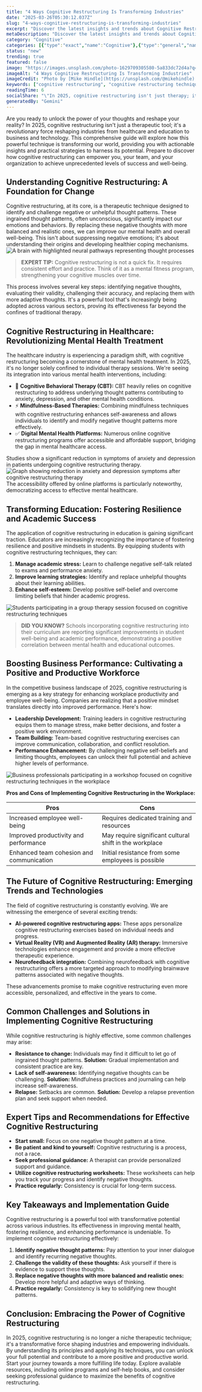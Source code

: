 ```yaml
---
title: "4 Ways Cognitive Restructuring Is Transforming Industries"
date: "2025-03-26T05:30:12.037Z"
slug: "4-ways-cognitive-restructuring-is-transforming-industries"
excerpt: "Discover the latest insights and trends about Cognitive Restructuring. This comprehensive guide covers everything you need to know about Cognitive Restructuring in 2025."
metaDescription: "Discover the latest insights and trends about Cognitive Restructuring. This comprehensive guide covers everything you need to know about Cognitive Restruct..."
category: "Cognitive"
categories: [{"type":"exact","name":"Cognitive"},{"type":"general","name":"Mental Health"},{"type":"medium","name":"Therapy Techniques"},{"type":"specific","name":"CBT"},{"type":"niche","name":"Negative Thought Patterns"}]
status: "new"
trending: true
featured: false
image: "https://images.unsplash.com/photo-1629709305580-5a833dc72d4a?q=85&w=1200&fit=max&fm=webp&auto=compress"
imageAlt: "4 Ways Cognitive Restructuring Is Transforming Industries"
imageCredit: "Photo by [Mike Hindle](https://unsplash.com/@mikehindle) on Unsplash"
keywords: ["cognitive restructuring", "cognitive restructuring techniques", "how to do cognitive restructuring", "cognitive restructuring therapy", "cognitive restructuring worksheets", "cognitive restructuring for anxiety", "cognitive restructuring for depression", "online cognitive restructuring program", "best cognitive restructuring books", "cognitive restructuring self-help"]
readingTime: 6
socialShare: "\"In 2025, cognitive restructuring isn't just therapy; it's a business strategy, an educational imperative, and a key to unlocking individual potential.  The power of your thoughts is the power of your future.\""
generatedBy: "Gemini"
---
```




Are you ready to unlock the power of your thoughts and reshape your reality? In 2025, cognitive restructuring isn't just a therapeutic tool; it's a revolutionary force reshaping industries from healthcare and education to business and technology.  This comprehensive guide will explore how this powerful technique is transforming our world, providing you with actionable insights and practical strategies to harness its potential.  Prepare to discover how cognitive restructuring can empower you, your team, and your organization to achieve unprecedented levels of success and well-being.

##  Understanding Cognitive Restructuring: A Foundation for Change

Cognitive restructuring, at its core, is a therapeutic technique designed to identify and challenge negative or unhelpful thought patterns.  These ingrained thought patterns, often unconscious, significantly impact our emotions and behaviors. By replacing these negative thoughts with more balanced and realistic ones, we can improve our mental health and overall well-being.  This isn't about suppressing negative emotions; it's about understanding their origins and developing healthier coping mechanisms. ![A brain with highlighted neural pathways representing thought processes](https://images.unsplash.com/photo-1604314035403-fb1d0e6635c4?q=85&w=1200&fit=max&fm=webp&auto=compress)

> **EXPERT TIP:**  Cognitive restructuring is not a quick fix. It requires consistent effort and practice.  Think of it as a mental fitness program, strengthening your cognitive muscles over time.

This process involves several key steps: identifying negative thoughts, evaluating their validity, challenging their accuracy, and replacing them with more adaptive thoughts.  It's a powerful tool that's increasingly being adopted across various sectors, proving its effectiveness far beyond the confines of traditional therapy.

## Cognitive Restructuring in Healthcare: Revolutionizing Mental Health Treatment

The healthcare industry is experiencing a paradigm shift, with cognitive restructuring becoming a cornerstone of mental health treatment.  In 2025, it's no longer solely confined to individual therapy sessions.  We're seeing its integration into various mental health interventions, including:

* 🔑 **Cognitive Behavioral Therapy (CBT):** CBT heavily relies on cognitive restructuring to address underlying thought patterns contributing to anxiety, depression, and other mental health conditions.
* ⚡ **Mindfulness-Based Therapies:** Combining mindfulness techniques with cognitive restructuring enhances self-awareness and allows individuals to identify and modify negative thought patterns more effectively.
* ✅ **Digital Mental Health Platforms:** Numerous online cognitive restructuring programs offer accessible and affordable support, bridging the gap in mental healthcare access.

Studies show a significant reduction in symptoms of anxiety and depression in patients undergoing cognitive restructuring therapy.  ![Graph showing reduction in anxiety and depression symptoms after cognitive restructuring therapy](https://images.unsplash.com/photo-1664199014793-aaefeb370d40?q=85&w=1200&fit=max&fm=webp&auto=compress)  The accessibility offered by online platforms is particularly noteworthy, democratizing access to effective mental healthcare.

## Transforming Education: Fostering Resilience and Academic Success

The application of cognitive restructuring in education is gaining significant traction.  Educators are increasingly recognizing the importance of fostering resilience and positive mindsets in students.  By equipping students with cognitive restructuring techniques, they can:

1. **Manage academic stress:**  Learn to challenge negative self-talk related to exams and performance anxiety.
2. **Improve learning strategies:**  Identify and replace unhelpful thoughts about their learning abilities.
3. **Enhance self-esteem:**  Develop positive self-belief and overcome limiting beliefs that hinder academic progress.

![Students participating in a group therapy session focused on cognitive restructuring techniques](https://images.unsplash.com/photo-1600166596990-8413c0590f84?q=85&w=1200&fit=max&fm=webp&auto=compress)

> **DID YOU KNOW?**  Schools incorporating cognitive restructuring into their curriculum are reporting significant improvements in student well-being and academic performance, demonstrating a positive correlation between mental health and educational outcomes.

##  Boosting Business Performance: Cultivating a Positive and Productive Workforce

In the competitive business landscape of 2025, cognitive restructuring is emerging as a key strategy for enhancing workplace productivity and employee well-being.  Companies are realizing that a positive mindset translates directly into improved performance.  Here's how:

*  **Leadership Development:** Training leaders in cognitive restructuring equips them to manage stress, make better decisions, and foster a positive work environment.
*  **Team Building:**  Team-based cognitive restructuring exercises can improve communication, collaboration, and conflict resolution.
*  **Performance Enhancement:**  By challenging negative self-beliefs and limiting thoughts, employees can unlock their full potential and achieve higher levels of performance.

![Business professionals participating in a workshop focused on cognitive restructuring techniques in the workplace](https://images.unsplash.com/photo-1549504537-57b91460ba7c?q=85&w=1200&fit=max&fm=webp&auto=compress)

**Pros and Cons of Implementing Cognitive Restructuring in the Workplace:**

| Pros                                      | Cons                                         |
|-------------------------------------------|---------------------------------------------|
| Increased employee well-being             | Requires dedicated training and resources      |
| Improved productivity and performance      | May require significant cultural shift in the workplace |
| Enhanced team cohesion and communication | Initial resistance from some employees is possible |

##  The Future of Cognitive Restructuring: Emerging Trends and Technologies

The field of cognitive restructuring is constantly evolving. We are witnessing the emergence of several exciting trends:

* **AI-powered cognitive restructuring apps:** These apps personalize cognitive restructuring exercises based on individual needs and progress.
* **Virtual Reality (VR) and Augmented Reality (AR) therapy:** Immersive technologies enhance engagement and provide a more effective therapeutic experience.
* **Neurofeedback integration:** Combining neurofeedback with cognitive restructuring offers a more targeted approach to modifying brainwave patterns associated with negative thoughts.

These advancements promise to make cognitive restructuring even more accessible, personalized, and effective in the years to come.

## Common Challenges and Solutions in Implementing Cognitive Restructuring

While cognitive restructuring is highly effective, some common challenges may arise:

* **Resistance to change:** Individuals may find it difficult to let go of ingrained thought patterns.  **Solution:** Gradual implementation and consistent practice are key.
* **Lack of self-awareness:**  Identifying negative thoughts can be challenging.  **Solution:** Mindfulness practices and journaling can help increase self-awareness.
* **Relapse:**  Setbacks are common.  **Solution:** Develop a relapse prevention plan and seek support when needed.

## Expert Tips and Recommendations for Effective Cognitive Restructuring

* **Start small:** Focus on one negative thought pattern at a time.
* **Be patient and kind to yourself:**  Cognitive restructuring is a process, not a race.
* **Seek professional guidance:** A therapist can provide personalized support and guidance.
* **Utilize cognitive restructuring worksheets:** These worksheets can help you track your progress and identify negative thoughts.
* **Practice regularly:**  Consistency is crucial for long-term success.

## Key Takeaways and Implementation Guide

Cognitive restructuring is a powerful tool with transformative potential across various industries.  Its effectiveness in improving mental health, fostering resilience, and enhancing performance is undeniable.  To implement cognitive restructuring effectively:

1. **Identify negative thought patterns:**  Pay attention to your inner dialogue and identify recurring negative thoughts.
2. **Challenge the validity of these thoughts:**  Ask yourself if there is evidence to support these thoughts.
3. **Replace negative thoughts with more balanced and realistic ones:**  Develop more helpful and adaptive ways of thinking.
4. **Practice regularly:**  Consistency is key to solidifying new thought patterns.

## Conclusion: Embracing the Power of Cognitive Restructuring

In 2025, cognitive restructuring is no longer a niche therapeutic technique; it's a transformative force shaping industries and empowering individuals.  By understanding its principles and applying its techniques, you can unlock your full potential and contribute to a more positive and productive world.  Start your journey towards a more fulfilling life today.  Explore available resources, including online programs and self-help books, and consider seeking professional guidance to maximize the benefits of cognitive restructuring.

